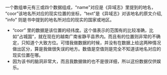 一个数组单元有三或四个数据组成，“name"对应是《异域志》里提到的地名， “coor”该地名所对应的现实位置的坐标，“text”是《异域志》对该地名的原文介绍, "info" 则是书中提到的地名所对应的现实的国家或地区。
- “coor” 里的数据是该位置的经纬度。这个值表示的范围有的比较准确，比如“占城国”，就在现在的越南广南省静平县界内。而且有的位置则非常的不确定，只知道个大致方位。可惜我做数据的时候，并没有在数据上给这两种情况做出区分，算是我做很失误的地方。数值是空值则是完全不知道该地名对应的现实位置在哪。
- 因为该书的脑洞非常大，而且我数据做的也不是很详细，所以这份数据仅供娱乐。
